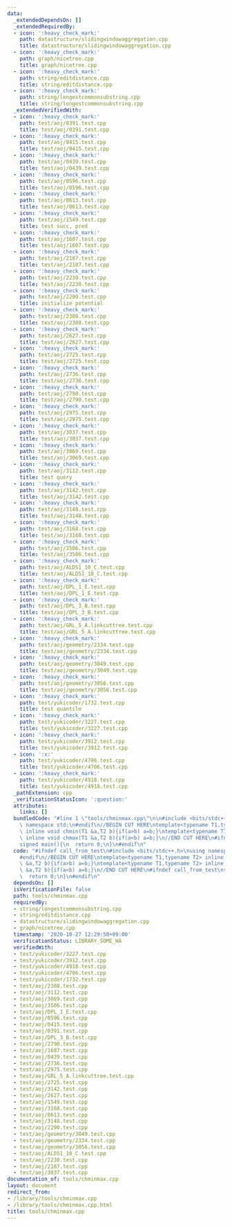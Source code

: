 ```yaml
---
data:
  _extendedDependsOn: []
  _extendedRequiredBy:
  - icon: ':heavy_check_mark:'
    path: datastructure/slidingwindowaggregation.cpp
    title: datastructure/slidingwindowaggregation.cpp
  - icon: ':heavy_check_mark:'
    path: graph/nicetree.cpp
    title: graph/nicetree.cpp
  - icon: ':heavy_check_mark:'
    path: string/editdistance.cpp
    title: string/editdistance.cpp
  - icon: ':heavy_check_mark:'
    path: string/longestcommonsubstring.cpp
    title: string/longestcommonsubstring.cpp
  _extendedVerifiedWith:
  - icon: ':heavy_check_mark:'
    path: test/aoj/0391.test.cpp
    title: test/aoj/0391.test.cpp
  - icon: ':heavy_check_mark:'
    path: test/aoj/0415.test.cpp
    title: test/aoj/0415.test.cpp
  - icon: ':heavy_check_mark:'
    path: test/aoj/0439.test.cpp
    title: test/aoj/0439.test.cpp
  - icon: ':heavy_check_mark:'
    path: test/aoj/0596.test.cpp
    title: test/aoj/0596.test.cpp
  - icon: ':heavy_check_mark:'
    path: test/aoj/0613.test.cpp
    title: test/aoj/0613.test.cpp
  - icon: ':heavy_check_mark:'
    path: test/aoj/1549.test.cpp
    title: test succ, pred
  - icon: ':heavy_check_mark:'
    path: test/aoj/1607.test.cpp
    title: test/aoj/1607.test.cpp
  - icon: ':heavy_check_mark:'
    path: test/aoj/2187.test.cpp
    title: test/aoj/2187.test.cpp
  - icon: ':heavy_check_mark:'
    path: test/aoj/2230.test.cpp
    title: test/aoj/2230.test.cpp
  - icon: ':heavy_check_mark:'
    path: test/aoj/2290.test.cpp
    title: initialize potential
  - icon: ':heavy_check_mark:'
    path: test/aoj/2308.test.cpp
    title: test/aoj/2308.test.cpp
  - icon: ':heavy_check_mark:'
    path: test/aoj/2627.test.cpp
    title: test/aoj/2627.test.cpp
  - icon: ':heavy_check_mark:'
    path: test/aoj/2725.test.cpp
    title: test/aoj/2725.test.cpp
  - icon: ':heavy_check_mark:'
    path: test/aoj/2736.test.cpp
    title: test/aoj/2736.test.cpp
  - icon: ':heavy_check_mark:'
    path: test/aoj/2790.test.cpp
    title: test/aoj/2790.test.cpp
  - icon: ':heavy_check_mark:'
    path: test/aoj/2975.test.cpp
    title: test/aoj/2975.test.cpp
  - icon: ':heavy_check_mark:'
    path: test/aoj/3037.test.cpp
    title: test/aoj/3037.test.cpp
  - icon: ':heavy_check_mark:'
    path: test/aoj/3069.test.cpp
    title: test/aoj/3069.test.cpp
  - icon: ':heavy_check_mark:'
    path: test/aoj/3112.test.cpp
    title: test query
  - icon: ':heavy_check_mark:'
    path: test/aoj/3142.test.cpp
    title: test/aoj/3142.test.cpp
  - icon: ':heavy_check_mark:'
    path: test/aoj/3148.test.cpp
    title: test/aoj/3148.test.cpp
  - icon: ':heavy_check_mark:'
    path: test/aoj/3168.test.cpp
    title: test/aoj/3168.test.cpp
  - icon: ':heavy_check_mark:'
    path: test/aoj/3506.test.cpp
    title: test/aoj/3506.test.cpp
  - icon: ':heavy_check_mark:'
    path: test/aoj/ALDS1_10_C.test.cpp
    title: test/aoj/ALDS1_10_C.test.cpp
  - icon: ':heavy_check_mark:'
    path: test/aoj/DPL_1_E.test.cpp
    title: test/aoj/DPL_1_E.test.cpp
  - icon: ':heavy_check_mark:'
    path: test/aoj/DPL_3_B.test.cpp
    title: test/aoj/DPL_3_B.test.cpp
  - icon: ':heavy_check_mark:'
    path: test/aoj/GRL_5_A.linkcuttree.test.cpp
    title: test/aoj/GRL_5_A.linkcuttree.test.cpp
  - icon: ':heavy_check_mark:'
    path: test/aoj/geometry/2334.test.cpp
    title: test/aoj/geometry/2334.test.cpp
  - icon: ':heavy_check_mark:'
    path: test/aoj/geometry/3049.test.cpp
    title: test/aoj/geometry/3049.test.cpp
  - icon: ':heavy_check_mark:'
    path: test/aoj/geometry/3056.test.cpp
    title: test/aoj/geometry/3056.test.cpp
  - icon: ':heavy_check_mark:'
    path: test/yukicoder/1732.test.cpp
    title: test quantile
  - icon: ':heavy_check_mark:'
    path: test/yukicoder/3227.test.cpp
    title: test/yukicoder/3227.test.cpp
  - icon: ':heavy_check_mark:'
    path: test/yukicoder/3912.test.cpp
    title: test/yukicoder/3912.test.cpp
  - icon: ':x:'
    path: test/yukicoder/4706.test.cpp
    title: test/yukicoder/4706.test.cpp
  - icon: ':heavy_check_mark:'
    path: test/yukicoder/4918.test.cpp
    title: test/yukicoder/4918.test.cpp
  _pathExtension: cpp
  _verificationStatusIcon: ':question:'
  attributes:
    links: []
  bundledCode: "#line 1 \"tools/chminmax.cpp\"\n\n#include <bits/stdc++.h>\nusing\
    \ namespace std;\n#endif\n//BEGIN CUT HERE\ntemplate<typename T1,typename T2>\
    \ inline void chmin(T1 &a,T2 b){if(a>b) a=b;}\ntemplate<typename T1,typename T2>\
    \ inline void chmax(T1 &a,T2 b){if(a<b) a=b;}\n//END CUT HERE\n#ifndef call_from_test\n\
    signed main(){\n  return 0;\n}\n#endif\n"
  code: "#ifndef call_from_test\n#include <bits/stdc++.h>\nusing namespace std;\n\
    #endif\n//BEGIN CUT HERE\ntemplate<typename T1,typename T2> inline void chmin(T1\
    \ &a,T2 b){if(a>b) a=b;}\ntemplate<typename T1,typename T2> inline void chmax(T1\
    \ &a,T2 b){if(a<b) a=b;}\n//END CUT HERE\n#ifndef call_from_test\nsigned main(){\n\
    \  return 0;\n}\n#endif\n"
  dependsOn: []
  isVerificationFile: false
  path: tools/chminmax.cpp
  requiredBy:
  - string/longestcommonsubstring.cpp
  - string/editdistance.cpp
  - datastructure/slidingwindowaggregation.cpp
  - graph/nicetree.cpp
  timestamp: '2020-10-27 12:29:50+09:00'
  verificationStatus: LIBRARY_SOME_WA
  verifiedWith:
  - test/yukicoder/3227.test.cpp
  - test/yukicoder/3912.test.cpp
  - test/yukicoder/4918.test.cpp
  - test/yukicoder/4706.test.cpp
  - test/yukicoder/1732.test.cpp
  - test/aoj/2308.test.cpp
  - test/aoj/3112.test.cpp
  - test/aoj/3069.test.cpp
  - test/aoj/3506.test.cpp
  - test/aoj/DPL_1_E.test.cpp
  - test/aoj/0596.test.cpp
  - test/aoj/0415.test.cpp
  - test/aoj/0391.test.cpp
  - test/aoj/DPL_3_B.test.cpp
  - test/aoj/2790.test.cpp
  - test/aoj/1607.test.cpp
  - test/aoj/0439.test.cpp
  - test/aoj/2736.test.cpp
  - test/aoj/2975.test.cpp
  - test/aoj/GRL_5_A.linkcuttree.test.cpp
  - test/aoj/2725.test.cpp
  - test/aoj/3142.test.cpp
  - test/aoj/2627.test.cpp
  - test/aoj/1549.test.cpp
  - test/aoj/3168.test.cpp
  - test/aoj/0613.test.cpp
  - test/aoj/3148.test.cpp
  - test/aoj/2290.test.cpp
  - test/aoj/geometry/3049.test.cpp
  - test/aoj/geometry/2334.test.cpp
  - test/aoj/geometry/3056.test.cpp
  - test/aoj/ALDS1_10_C.test.cpp
  - test/aoj/2230.test.cpp
  - test/aoj/2187.test.cpp
  - test/aoj/3037.test.cpp
documentation_of: tools/chminmax.cpp
layout: document
redirect_from:
- /library/tools/chminmax.cpp
- /library/tools/chminmax.cpp.html
title: tools/chminmax.cpp
---
```

